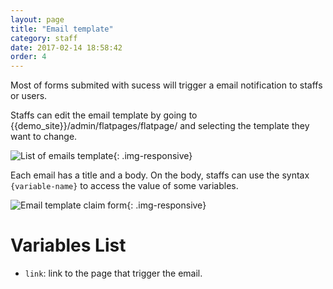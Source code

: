 ```yaml
---
layout: page
title: "Email template"
category: staff
date: 2017-02-14 18:58:42
order: 4
---
```

Most of forms submited with sucess will trigger
a email notification to staffs or users.

Staffs can edit the email template
by going to {{demo_site}}/admin/flatpages/flatpage/
and selecting the template they want to change.

![List of emails template]({{site.baseurl}}/img/flatpages.png){: .img-responsive}

Each email has a title and a body.
On the body, staffs can use the syntax `{variable-name}`
to access the value of some variables.

![Email template claim form]({{site.baseurl}}/img/flatpages-edit.png){: .img-responsive}

# Variables List

- `link`: link to the page that trigger the email.